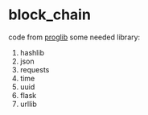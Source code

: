 # block_chain
code from [proglib](https://proglib.io/p/learn-blockchains-by-building-one/)
some needed library:
1. hashlib
2. json
3. requests
4. time
5. uuid
6. flask
7. urllib